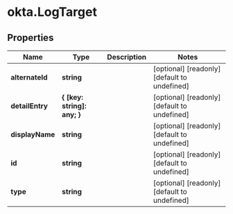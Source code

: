 # okta.LogTarget

## Properties

Name | Type | Description | Notes
------------ | ------------- | ------------- | -------------
**alternateId** | **string** |  | [optional] [readonly] [default to undefined]
**detailEntry** | **{ [key: string]: any; }** |  | [optional] [readonly] [default to undefined]
**displayName** | **string** |  | [optional] [readonly] [default to undefined]
**id** | **string** |  | [optional] [readonly] [default to undefined]
**type** | **string** |  | [optional] [readonly] [default to undefined]

